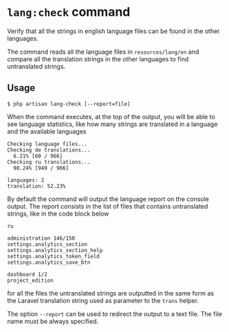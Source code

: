 # `lang:check` command

Verify that all the strings in english language files can be found in the other languages.

The command reads all the language files in `resources/lang/en` and compare all the translation
strings in the other languages to find untranslated strings.

## Usage

```
$ php artisan lang-check [--report=file]
```

When the command executes, at the top of the output, you will be able to see language statistics, like 
how many strings are translated in a language and the available languages

```
Checking language files...
Checking de translations...
  6.21% [60 / 966]
Checking ru translations...
  98.24% [949 / 966]

languages: 2
translation: 52.23%
```

By default the command will output the language report on the console output. The report consists in 
the list of files that contains untranslated strings, like in the code block below

```
ru

administration 146/150
settings.analytics_section
settings.analytics_section_help
settings.analytics_token_field
settings.analytics_save_btn

dashboard 1/2
project_edition
```

for all the files the untranslated strings are outputted in the same form as the Laravel translation 
string used as parameter to the `trans` helper.

The option `--report` can be used to redirect the output to a text file. The file name must be always 
specified.
